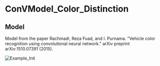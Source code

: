 # ConVModel_Color_Distinction

## Model

Model from the paper Rachmadi, Reza Fuad, and I. Purnama. "Vehicle color recognition using convolutional neural network." arXiv preprint arXiv:1510.07391 (2015).

![Example_Init](Instructions/Color_Segmentation.png)
